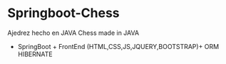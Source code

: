 # Springboot-Chess
Ajedrez hecho en JAVA
Chess made in JAVA 

- SpringBoot + FrontEnd (HTML,CSS,JS,JQUERY,BOOTSTRAP)+ ORM HIBERNATE  
